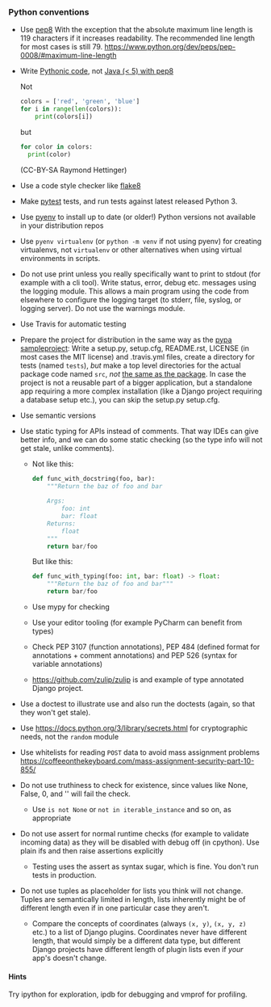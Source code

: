 ### Python conventions

*   Use [pep8](https://www.python.org/dev/peps/pep-0008/)
    With the exception that the absolute maximum line length is 119 characters
    if it increases readability. The recommended line length for most cases is
    still 79.
    https://www.python.org/dev/peps/pep-0008/#maximum-line-length

*   Write [Pythonic code](https://speakerdeck.com/pyconslides/transforming-code-into-beautiful-idiomatic-python-by-raymond-hettinger-1),
    not [Java (< 5) with pep8](https://www.youtube.com/watch?v=wf-BqAjZb8M)

    Not

    ```python
    colors = ['red', 'green', 'blue']
    for i in range(len(colors)):
        print(colors[i])
    ```

    but
 
    ```python
    for color in colors:
      print(color)
    ```
    (CC-BY-SA Raymond Hettinger)

*   Use a code style checker like [flake8](https://pypi.python.org/pypi/flake8)

*   Make [pytest](https://docs.pytest.org/en/latest/) tests,
    and run tests against latest released Python 3.

*   Use [pyenv](https://github.com/pyenv/pyenv) to install up to date (or older!) Python versions not available in your distribution repos

*   Use `pyenv virtualenv` (or `python -m venv` if not using pyenv) for creating virtualenvs, not `virtualenv` or other alternatives when using virtual environments in scripts.

*   Do not use print unless you really specifically want to print to stdout
    (for example with a cli tool).
    Write status, error, debug etc. messages using the logging module.
    This allows a main program using the code from elsewhere to configure
    the logging target (to stderr, file, syslog, or logging server).
    Do not use the warnings module.

*   Use Travis for automatic testing

*   Prepare the project for distribution in the same way as the
    [pypa sampleproject](https://github.com/pypa/sampleproject):
    Write a setup.py, setup.cfg, README.rst,
    LICENSE (in most cases the MIT license)
    and .travis.yml files,
    create a directory for tests (named `tests`),
    *but* make a top level directories for the actual package code
    named `src`, *not* [the same as the package](https://blog.ionelmc.ro/2014/05/25/python-packaging/#the-structure).
    In case the project is not a reusable part of a bigger application,
    but a standalone app requiring a more complex installation
    (like a Django project requiring a database setup etc.),
    you can skip the setup.py setup.cfg.

*   Use semantic versions

*   Use static typing for APIs instead of comments.
    That way IDEs can give better info, and we can do some static checking (so the type info will not get stale, unlike comments).

    *   Not like this:
        ```python
        def func_with_docstring(foo, bar):
            """Return the baz of foo and bar
 
            Args:
                foo: int
                bar: float
            Returns:
                float
            """
            return bar/foo
        ```

        But like this:
        ```python
        def func_with_typing(foo: int, bar: float) -> float:
            """Return the baz of foo and bar"""
            return bar/foo
        ```

    *   Use mypy for checking
    *   Use your editor tooling (for example PyCharm can benefit from types)
    *   Check
        PEP 3107 (function annotations),
        PEP 484 (defined format for annotations + comment annotations) and
        PEP 526 (syntax for variable annotations)
    *   https://github.com/zulip/zulip is and example of
        type annotated Django project.

*   Use a doctest to illustrate use and also run the doctests
    (again, so that they won't get stale).
*   Use https://docs.python.org/3/library/secrets.html for cryptographic needs, not the `random` module
*   Use whitelists for reading `POST` data to avoid mass assignment problems https://coffeeonthekeyboard.com/mass-assignment-security-part-10-855/
*   Do not use truthiness to check for existence, since values like None, False, 0, and '' will fail the check.
    *   Use `is not None` or `not in iterable_instance` and so on, as appropriate
*   Do not use assert for normal runtime checks (for example to validate incoming data)
    as they will be disabled with debug off (in cpython). Use plain ifs and then raise assertions explicitly
    *   Testing uses the assert as syntax sugar, which is fine. You don't run tests in production.
*   Do not use tuples as placeholder for lists you think will not change.
    Tuples are semantically limited in length, lists inherently might be of different length even if
    in one particular case they aren't.
    *   Compare the concepts of coordinates (always `(x, y)`, `(x, y, z)` etc.) to a list of Django plugins.
        Coordinates never have different length, that would simply be a different data type,
        but different Django projects have different length of plugin lists even if *your* app's doesn't change.


#### Hints

Try ipython for exploration, ipdb for debugging and vmprof for profiling.
